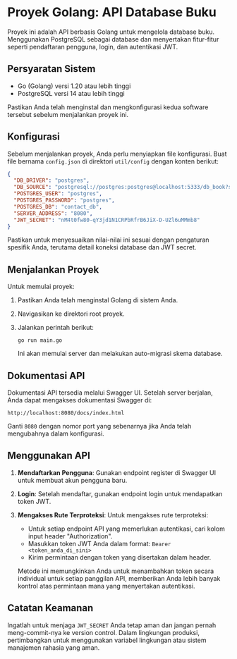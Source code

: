 # Proyek Golang: API Database Buku

Proyek ini adalah API berbasis Golang untuk mengelola database buku. Menggunakan PostgreSQL sebagai database dan menyertakan fitur-fitur seperti pendaftaran pengguna, login, dan autentikasi JWT.

## Persyaratan Sistem

- Go (Golang) versi 1.20 atau lebih tinggi
- PostgreSQL versi 14 atau lebih tinggi

Pastikan Anda telah menginstal dan mengkonfigurasi kedua software tersebut sebelum menjalankan proyek ini.

## Konfigurasi

Sebelum menjalankan proyek, Anda perlu menyiapkan file konfigurasi. Buat file bernama `config.json` di direktori `util/config` dengan konten berikut:

```json
{
  "DB_DRIVER": "postgres",
  "DB_SOURCE": "postgresql://postgres:postgres@localhost:5333/db_book?sslmode=disable",
  "POSTGRES_USER": "postgres",
  "POSTGRES_PASSWORD": "postgres",
  "POSTGRES_DB": "contact_db",
  "SERVER_ADDRESS": "8080",
  "JWT_SECRET": "nM4t0fw80-qY3jd1N1CRPbRfrB6JiX-D-UZl6uMMmb8"
}
```

Pastikan untuk menyesuaikan nilai-nilai ini sesuai dengan pengaturan spesifik Anda, terutama detail koneksi database dan JWT secret.

## Menjalankan Proyek

Untuk memulai proyek:

1. Pastikan Anda telah menginstal Golang di sistem Anda.
2. Navigasikan ke direktori root proyek.
3. Jalankan perintah berikut:

   ```
   go run main.go
   ```

   Ini akan memulai server dan melakukan auto-migrasi skema database.

## Dokumentasi API

Dokumentasi API tersedia melalui Swagger UI. Setelah server berjalan, Anda dapat mengakses dokumentasi Swagger di:

```
http://localhost:8080/docs/index.html
```

Ganti `8080` dengan nomor port yang sebenarnya jika Anda telah mengubahnya dalam konfigurasi.

## Menggunakan API

1. **Mendaftarkan Pengguna**:
   Gunakan endpoint register di Swagger UI untuk membuat akun pengguna baru.

2. **Login**:
   Setelah mendaftar, gunakan endpoint login untuk mendapatkan token JWT.

3. **Mengakses Rute Terproteksi**:
   Untuk mengakses rute terproteksi:
   - Untuk setiap endpoint API yang memerlukan autentikasi, cari kolom input header "Authorization".
   - Masukkan token JWT Anda dalam format: `Bearer <token_anda_di_sini>`
   - Kirim permintaan dengan token yang disertakan dalam header.

   Metode ini memungkinkan Anda untuk menambahkan token secara individual untuk setiap panggilan API, memberikan Anda lebih banyak kontrol atas permintaan mana yang menyertakan autentikasi.

## Catatan Keamanan

Ingatlah untuk menjaga `JWT_SECRET` Anda tetap aman dan jangan pernah meng-commit-nya ke version control. Dalam lingkungan produksi, pertimbangkan untuk menggunakan variabel lingkungan atau sistem manajemen rahasia yang aman.

